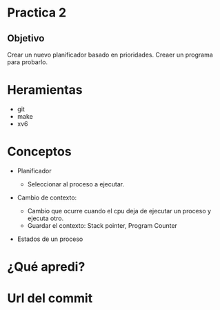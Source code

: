 # Practica 2

## Objetivo
Crear un nuevo planificador basado en prioridades.
Creaer un programa para probarlo.

# Heramientas
+ git
+ make
+ xv6

# Conceptos

+ Planificador
  + Seleccionar al proceso a ejecutar.

+ Cambio de contexto:
  + Cambio que ocurre cuando el cpu deja de ejecutar un proceso y ejecuta otro.
  + Guardar el contexto: Stack pointer, Program Counter
  
+ Estados de un proceso


# ¿Qué apredi?



# Url del commit


